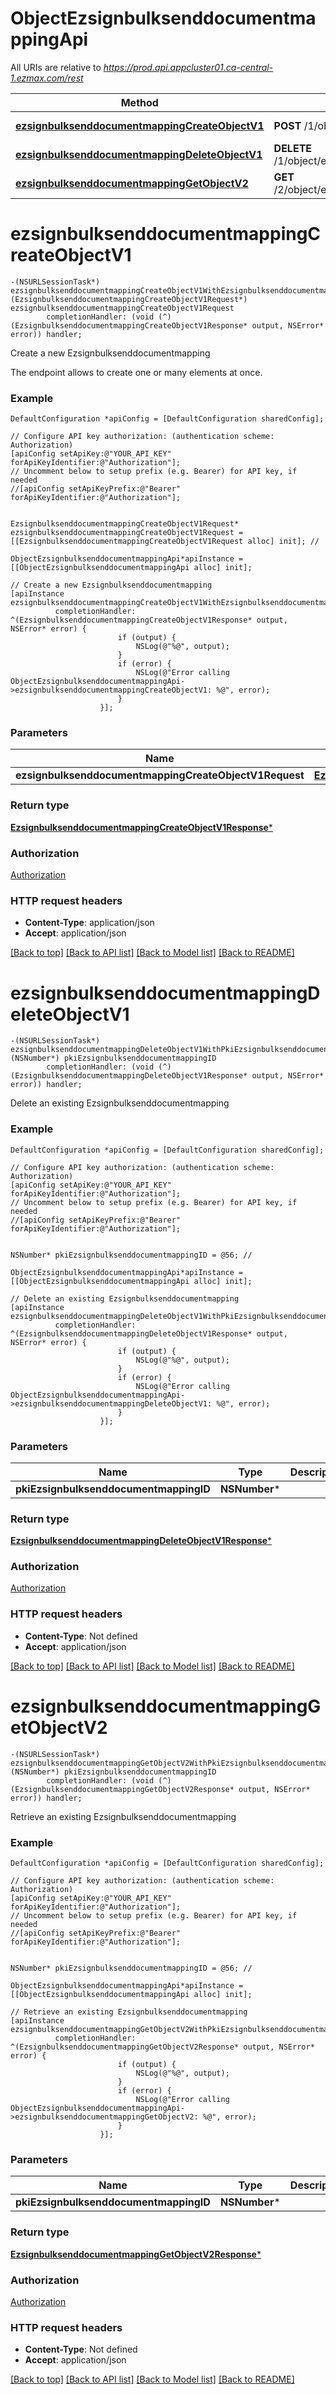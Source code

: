 # ObjectEzsignbulksenddocumentmappingApi

All URIs are relative to *https://prod.api.appcluster01.ca-central-1.ezmax.com/rest*

Method | HTTP request | Description
------------- | ------------- | -------------
[**ezsignbulksenddocumentmappingCreateObjectV1**](ObjectEzsignbulksenddocumentmappingApi.md#ezsignbulksenddocumentmappingcreateobjectv1) | **POST** /1/object/ezsignbulksenddocumentmapping | Create a new Ezsignbulksenddocumentmapping
[**ezsignbulksenddocumentmappingDeleteObjectV1**](ObjectEzsignbulksenddocumentmappingApi.md#ezsignbulksenddocumentmappingdeleteobjectv1) | **DELETE** /1/object/ezsignbulksenddocumentmapping/{pkiEzsignbulksenddocumentmappingID} | Delete an existing Ezsignbulksenddocumentmapping
[**ezsignbulksenddocumentmappingGetObjectV2**](ObjectEzsignbulksenddocumentmappingApi.md#ezsignbulksenddocumentmappinggetobjectv2) | **GET** /2/object/ezsignbulksenddocumentmapping/{pkiEzsignbulksenddocumentmappingID} | Retrieve an existing Ezsignbulksenddocumentmapping


# **ezsignbulksenddocumentmappingCreateObjectV1**
```objc
-(NSURLSessionTask*) ezsignbulksenddocumentmappingCreateObjectV1WithEzsignbulksenddocumentmappingCreateObjectV1Request: (EzsignbulksenddocumentmappingCreateObjectV1Request*) ezsignbulksenddocumentmappingCreateObjectV1Request
        completionHandler: (void (^)(EzsignbulksenddocumentmappingCreateObjectV1Response* output, NSError* error)) handler;
```

Create a new Ezsignbulksenddocumentmapping

The endpoint allows to create one or many elements at once.

### Example
```objc
DefaultConfiguration *apiConfig = [DefaultConfiguration sharedConfig];

// Configure API key authorization: (authentication scheme: Authorization)
[apiConfig setApiKey:@"YOUR_API_KEY" forApiKeyIdentifier:@"Authorization"];
// Uncomment below to setup prefix (e.g. Bearer) for API key, if needed
//[apiConfig setApiKeyPrefix:@"Bearer" forApiKeyIdentifier:@"Authorization"];


EzsignbulksenddocumentmappingCreateObjectV1Request* ezsignbulksenddocumentmappingCreateObjectV1Request = [[EzsignbulksenddocumentmappingCreateObjectV1Request alloc] init]; // 

ObjectEzsignbulksenddocumentmappingApi*apiInstance = [[ObjectEzsignbulksenddocumentmappingApi alloc] init];

// Create a new Ezsignbulksenddocumentmapping
[apiInstance ezsignbulksenddocumentmappingCreateObjectV1WithEzsignbulksenddocumentmappingCreateObjectV1Request:ezsignbulksenddocumentmappingCreateObjectV1Request
          completionHandler: ^(EzsignbulksenddocumentmappingCreateObjectV1Response* output, NSError* error) {
                        if (output) {
                            NSLog(@"%@", output);
                        }
                        if (error) {
                            NSLog(@"Error calling ObjectEzsignbulksenddocumentmappingApi->ezsignbulksenddocumentmappingCreateObjectV1: %@", error);
                        }
                    }];
```

### Parameters

Name | Type | Description  | Notes
------------- | ------------- | ------------- | -------------
 **ezsignbulksenddocumentmappingCreateObjectV1Request** | [**EzsignbulksenddocumentmappingCreateObjectV1Request***](EzsignbulksenddocumentmappingCreateObjectV1Request.md)|  | 

### Return type

[**EzsignbulksenddocumentmappingCreateObjectV1Response***](EzsignbulksenddocumentmappingCreateObjectV1Response.md)

### Authorization

[Authorization](../README.md#Authorization)

### HTTP request headers

 - **Content-Type**: application/json
 - **Accept**: application/json

[[Back to top]](#) [[Back to API list]](../README.md#documentation-for-api-endpoints) [[Back to Model list]](../README.md#documentation-for-models) [[Back to README]](../README.md)

# **ezsignbulksenddocumentmappingDeleteObjectV1**
```objc
-(NSURLSessionTask*) ezsignbulksenddocumentmappingDeleteObjectV1WithPkiEzsignbulksenddocumentmappingID: (NSNumber*) pkiEzsignbulksenddocumentmappingID
        completionHandler: (void (^)(EzsignbulksenddocumentmappingDeleteObjectV1Response* output, NSError* error)) handler;
```

Delete an existing Ezsignbulksenddocumentmapping



### Example
```objc
DefaultConfiguration *apiConfig = [DefaultConfiguration sharedConfig];

// Configure API key authorization: (authentication scheme: Authorization)
[apiConfig setApiKey:@"YOUR_API_KEY" forApiKeyIdentifier:@"Authorization"];
// Uncomment below to setup prefix (e.g. Bearer) for API key, if needed
//[apiConfig setApiKeyPrefix:@"Bearer" forApiKeyIdentifier:@"Authorization"];


NSNumber* pkiEzsignbulksenddocumentmappingID = @56; // 

ObjectEzsignbulksenddocumentmappingApi*apiInstance = [[ObjectEzsignbulksenddocumentmappingApi alloc] init];

// Delete an existing Ezsignbulksenddocumentmapping
[apiInstance ezsignbulksenddocumentmappingDeleteObjectV1WithPkiEzsignbulksenddocumentmappingID:pkiEzsignbulksenddocumentmappingID
          completionHandler: ^(EzsignbulksenddocumentmappingDeleteObjectV1Response* output, NSError* error) {
                        if (output) {
                            NSLog(@"%@", output);
                        }
                        if (error) {
                            NSLog(@"Error calling ObjectEzsignbulksenddocumentmappingApi->ezsignbulksenddocumentmappingDeleteObjectV1: %@", error);
                        }
                    }];
```

### Parameters

Name | Type | Description  | Notes
------------- | ------------- | ------------- | -------------
 **pkiEzsignbulksenddocumentmappingID** | **NSNumber***|  | 

### Return type

[**EzsignbulksenddocumentmappingDeleteObjectV1Response***](EzsignbulksenddocumentmappingDeleteObjectV1Response.md)

### Authorization

[Authorization](../README.md#Authorization)

### HTTP request headers

 - **Content-Type**: Not defined
 - **Accept**: application/json

[[Back to top]](#) [[Back to API list]](../README.md#documentation-for-api-endpoints) [[Back to Model list]](../README.md#documentation-for-models) [[Back to README]](../README.md)

# **ezsignbulksenddocumentmappingGetObjectV2**
```objc
-(NSURLSessionTask*) ezsignbulksenddocumentmappingGetObjectV2WithPkiEzsignbulksenddocumentmappingID: (NSNumber*) pkiEzsignbulksenddocumentmappingID
        completionHandler: (void (^)(EzsignbulksenddocumentmappingGetObjectV2Response* output, NSError* error)) handler;
```

Retrieve an existing Ezsignbulksenddocumentmapping



### Example
```objc
DefaultConfiguration *apiConfig = [DefaultConfiguration sharedConfig];

// Configure API key authorization: (authentication scheme: Authorization)
[apiConfig setApiKey:@"YOUR_API_KEY" forApiKeyIdentifier:@"Authorization"];
// Uncomment below to setup prefix (e.g. Bearer) for API key, if needed
//[apiConfig setApiKeyPrefix:@"Bearer" forApiKeyIdentifier:@"Authorization"];


NSNumber* pkiEzsignbulksenddocumentmappingID = @56; // 

ObjectEzsignbulksenddocumentmappingApi*apiInstance = [[ObjectEzsignbulksenddocumentmappingApi alloc] init];

// Retrieve an existing Ezsignbulksenddocumentmapping
[apiInstance ezsignbulksenddocumentmappingGetObjectV2WithPkiEzsignbulksenddocumentmappingID:pkiEzsignbulksenddocumentmappingID
          completionHandler: ^(EzsignbulksenddocumentmappingGetObjectV2Response* output, NSError* error) {
                        if (output) {
                            NSLog(@"%@", output);
                        }
                        if (error) {
                            NSLog(@"Error calling ObjectEzsignbulksenddocumentmappingApi->ezsignbulksenddocumentmappingGetObjectV2: %@", error);
                        }
                    }];
```

### Parameters

Name | Type | Description  | Notes
------------- | ------------- | ------------- | -------------
 **pkiEzsignbulksenddocumentmappingID** | **NSNumber***|  | 

### Return type

[**EzsignbulksenddocumentmappingGetObjectV2Response***](EzsignbulksenddocumentmappingGetObjectV2Response.md)

### Authorization

[Authorization](../README.md#Authorization)

### HTTP request headers

 - **Content-Type**: Not defined
 - **Accept**: application/json

[[Back to top]](#) [[Back to API list]](../README.md#documentation-for-api-endpoints) [[Back to Model list]](../README.md#documentation-for-models) [[Back to README]](../README.md)

